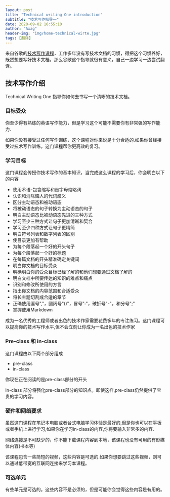 ```yaml
---
layout: post
title: "Technical writing One introduction"
subtitle: "技术写作指导一"
date: 2020-09-02 16:55:10
author: "Axag"
header-img: "img/home-technical-wirte.jpg"
tags: [翻译]
---
```

来自谷歌的[技术写作课程](https://developers.google.com/tech-writing/one)，工作多年没有写技术文档的习惯，得把这个习惯养好，既然想要写好技术文档，那么谷歌这个指导就很有意义，自己一边学习一边尝试翻译。

## 技术写作介绍

Technical Writing One 指导你如何去书写一个清晰的技术文档。

### 目标受众

你至少得有熟练的英语写作能力，但是学习这个可能不需要你有非常强的写作能力.

如果你没有接受过任何写作训练，这个课程对你来说是十分合适的.如果你曾经接受过技术写作训练，这门课程帮你更高效的复习。

### 学习目标

这门课程会传授你技术写作的基本知识，当完成这么课程的学习后，你会明白以下的内容

* 使用术语-包含缩写和首字母缩略词
* 认识和消除恼人的代词歧义
* 区分主动语态和被动语态
* 将被动语态的句子转换为主动语态的句子
* 明白主动语态比被动语态先进的三种方式
* 学习至少三种方式让句子更加清晰和契合
* 学习至少四种方式让句子更精简
* 明白符号列表和数字列表的区别
* 使目录更加有帮助
* 为每个段落起一个好的开头句子
* 为每个段落起一个好的标题
* 在每篇文档的开头精准确定关键词
* 明白你文档的目标受众
* 明确明白你的受众目标已经了解的和他们想要通过文档了解的
* 明白文档中所要传达的知识的难点和痛点
* 识别和修改所使用的方言
* 指出你文档的内容范围和合适受众
* 将长主题切割成合适的章节
* 正确使用逗号","，圆阔号"()"，冒号":"，破折号"-"，和分号";"
* 掌握使用Markdown

成为一名优秀的工程师或者出色的技术作家需要花费多年的专注练习。这门课程可以提高你的技术写作水平,但不会立刻让你成为一名出色的技术作家

### Pre-class 和 in-class 

这门课程由以下两个部分组成

* pre-class
* in-class

你现在正在阅读的是pre-class部分的开头

In-class 部分将强化pre-class部分的知识点。即使这样,pre-class仍然提供了宝贵的学习内容。

### 硬件和网络要求

虽然这门课程在笔记本电脑或者台式电脑学习体验是最好的,但是你也可以在平板或者手机上进行学习,如果你在学习in-class的内容,你将要输入非常多的内容.

网络连接是不可缺少的，你不能下载课程内容到本地，该课程也没有可用的有形媒体内容(书本等)

该课程包含一些简短的视频，这些内容是可选的.如果你想要跳过这些视频，则可以通过低带宽的互联网连接来学习本课程。

### 可选单元

有些单元是可选的。这些内容不是必须的，但是可能你会觉得这些内容是有用的。
